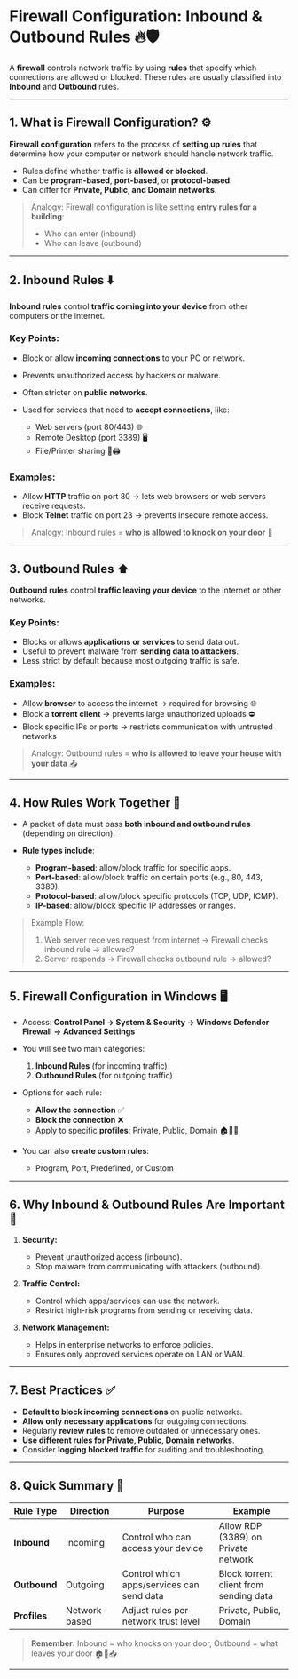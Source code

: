 

# Firewall Configuration: Inbound & Outbound Rules 🔥🛡️

A **firewall** controls network traffic by using **rules** that specify which connections are allowed or blocked. These rules are usually classified into **Inbound** and **Outbound** rules.

---

## 1. What is Firewall Configuration? ⚙️

**Firewall configuration** refers to the process of **setting up rules** that determine how your computer or network should handle network traffic.

* Rules define whether traffic is **allowed or blocked**.
* Can be **program-based**, **port-based**, or **protocol-based**.
* Can differ for **Private, Public, and Domain networks**.

> Analogy: Firewall configuration is like setting **entry rules for a building**:
>
> * Who can enter (inbound)
> * Who can leave (outbound)

---

## 2. Inbound Rules ⬇️

**Inbound rules** control **traffic coming into your device** from other computers or the internet.

### Key Points:

* Block or allow **incoming connections** to your PC or network.
* Prevents unauthorized access by hackers or malware.
* Often stricter on **public networks**.
* Used for services that need to **accept connections**, like:

  * Web servers (port 80/443) 🌐
  * Remote Desktop (port 3389) 🖥️
  * File/Printer sharing 📁🖨️

### Examples:

* Allow **HTTP** traffic on port 80 → lets web browsers or web servers receive requests.
* Block **Telnet** traffic on port 23 → prevents insecure remote access.

> Analogy: Inbound rules = **who is allowed to knock on your door** 🚪

---

## 3. Outbound Rules ⬆️

**Outbound rules** control **traffic leaving your device** to the internet or other networks.

### Key Points:

* Blocks or allows **applications or services** to send data out.
* Useful to prevent malware from **sending data to attackers**.
* Less strict by default because most outgoing traffic is safe.

### Examples:

* Allow **browser** to access the internet → required for browsing 🌐
* Block a **torrent client** → prevents large unauthorized uploads ⛔
* Block specific IPs or ports → restricts communication with untrusted networks

> Analogy: Outbound rules = **who is allowed to leave your house with your data** 📤

---

## 4. How Rules Work Together 🔄

* A packet of data must pass **both inbound and outbound rules** (depending on direction).
* **Rule types include**:

  * **Program-based**: allow/block traffic for specific apps.
  * **Port-based**: allow/block traffic on certain ports (e.g., 80, 443, 3389).
  * **Protocol-based**: allow/block specific protocols (TCP, UDP, ICMP).
  * **IP-based**: allow/block specific IP addresses or ranges.

> Example Flow:
>
> 1. Web server receives request from internet → Firewall checks inbound rule → allowed?
> 2. Server responds → Firewall checks outbound rule → allowed?

---

## 5. Firewall Configuration in Windows 🖥️

* Access: **Control Panel → System & Security → Windows Defender Firewall → Advanced Settings**
* You will see two main categories:

  1. **Inbound Rules** (for incoming traffic)
  2. **Outbound Rules** (for outgoing traffic)
* Options for each rule:

  * **Allow the connection** ✅
  * **Block the connection** ❌
  * Apply to specific **profiles**: Private, Public, Domain 🏠🏢🛑
* You can also **create custom rules**:

  * Program, Port, Predefined, or Custom

---

## 6. Why Inbound & Outbound Rules Are Important 🔐

1. **Security:**

   * Prevent unauthorized access (inbound).
   * Stop malware from communicating with attackers (outbound).

2. **Traffic Control:**

   * Control which apps/services can use the network.
   * Restrict high-risk programs from sending or receiving data.

3. **Network Management:**

   * Helps in enterprise networks to enforce policies.
   * Ensures only approved services operate on LAN or WAN.

---

## 7. Best Practices ✅

* **Default to block incoming connections** on public networks.
* **Allow only necessary applications** for outgoing connections.
* Regularly **review rules** to remove outdated or unnecessary ones.
* **Use different rules for Private, Public, Domain networks**.
* Consider **logging blocked traffic** for auditing and troubleshooting.

---

## 8. Quick Summary 📌

| Rule Type    | Direction     | Purpose                                   | Example                                |
| ------------ | ------------- | ----------------------------------------- | -------------------------------------- |
| **Inbound**  | Incoming      | Control who can access your device        | Allow RDP (3389) on Private network    |
| **Outbound** | Outgoing      | Control which apps/services can send data | Block torrent client from sending data |
| **Profiles** | Network-based | Adjust rules per network trust level      | Private, Public, Domain                |

> **Remember:** Inbound = who knocks on your door, Outbound = what leaves your door 🏠🚪📤

---